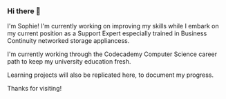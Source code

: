 ### Hi there 👋

I'm Sophie! I'm currently working on improving my skills while I embark on my current position as a Support Expert especially trained in Business Continuity networked storage appliancess.

I'm currently working through the Codecademy Computer Science career path to keep my university education fresh.

Learning projects will also be replicated here, to document my progress.

Thanks for visiting!
